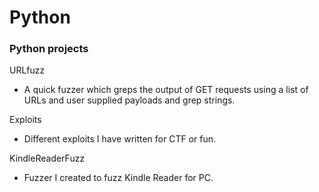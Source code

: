 # Python
### Python projects

URLfuzz

* A quick fuzzer which greps the output of GET requests using a list of URLs and user supplied payloads and grep strings.


Exploits

* Different exploits I have written for CTF or fun.


KindleReaderFuzz

* Fuzzer I created to fuzz Kindle Reader for PC.





